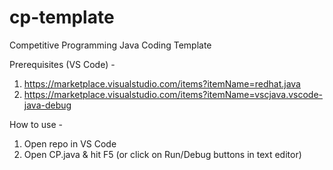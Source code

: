 # cp-template
Competitive Programming Java Coding Template

Prerequisites (VS Code) -
1. https://marketplace.visualstudio.com/items?itemName=redhat.java
2. https://marketplace.visualstudio.com/items?itemName=vscjava.vscode-java-debug

How to use -
1. Open repo in VS Code
2. Open CP.java & hit F5 (or click on Run/Debug buttons in text editor)

